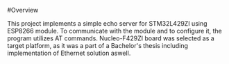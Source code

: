#Overview

This project implements a simple echo server for STM32L429ZI using ESP8266 module.
To communicate with the module and to configure it, the program utilizes AT commands.
Nucleo-F429ZI board was selected as a target platform, as it was a part of a Bachelor's thesis including implementation of Ethernet solution aswell.
